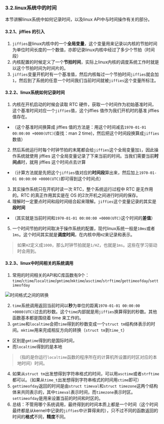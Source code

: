 ### 3.2.linux系统中的时间
本节讲解linux系统中如何记录时间，以及linux API中与时间操作有关的部分。

#### 3.2.1、jiffies 的引入
1. `jiffies`是linux内核中的一个**全局变量**，这个变量用来记录以内核的节拍时间为单位时间长度的一个数值，亦即记录linux内核中经过了多少个节拍（时间段）
2. 内核配置的时候定义了一个**节拍时间**，实际上linux内核的调度系统工作时就是以这个节拍时间为时间片的。
3. `jiffies`变量开机时有一个基准值，然后内核每过一个节拍时间`jiffies`就会加`1`，然后到了系统的任意一个时间我们当前时间就被`jiffies`这个变量所标注。

#### 3.2.2、linux系统如何记录时间
1. 内核在开机启动的时候会读取 RTC 硬件，获取一个时间作为初始基准时间，这个基准时间对应一个`jiffies`值，这个jiffies 值作为我们开机时的基准 jiffies 值存在。
- （这个基准时间换算成 jiffies 值的方法是：用这个时间减去`1970-01-01 00:00:00 +0000(UTC)`(查找：man 2 time)，然后把这个时间段换算成`jiffies`数值）

2. 然后系统运行时每个时钟节拍的末尾都会给`jiffies`这个全局变量加`1`，因此操作系统就使用 jiffies 这个全局变量记录了下来当前的时间。当我们需要当前**时间点**时，就用 jiffies 这个时间点去计算
- （计算方法就是先把这个`jiffies`值对应的**时间段**算出来，然后加上`1970-01-01 00:00:00 +0000(UTC)`即可得到这个时间点）

3. 其实操作系统只在开机时读一次 RTC，整个系统运行过程中 RTC 是无作用的。RTC 的真正作用其实是在 OS 的2次开机之间进行时间的保存。
4. 理解时一定要点时间和段时间结合起来理解。`jiffies`这个变量记录的其实是**段时间**
- （其实就是当前时间和`1970-01-01 00:00:00 +0000(UTC)`这个时间的**差值**）

5. 一个时间节拍的时间取决于操作系统的配置，现代linux系统一般是`10ms`或者`1ms`。这个时间其实就是**调度时间**，在内核中用`HZ`来记录和表示。
> 如果`HZ`定义成`1000`，那么时钟节拍就是`1/HZ`，也就是`1ms`。这些在学习驱动时会用到。

#### 3.2.3、linux中时间相关的系统调用
1. 常用的时间相关的API和C库函数有9个：`time`/`ctime`/`localtime`/`gmtime`/`mktime`/`asctime`/`strftime`/`gettimeofday`/`settimeofday`

![时间格式之间的转换](https://github.com/zfrime/blog/blob/master/linux_api/Image/time.png)

2. `time`系统调用返回当前时间以**秒**为单位的距离`1970-01-01 00:00:00 +0000(UTC)`过去的秒数。这个`time`内部就是用`jiffies`换算得到的秒数。其他函数基本都是围绕着 time 来工作的。
3. `gmtime`和`localtime`会把`time`得到的秒数变成一个`struct tm`结构体表示的时间。`mktime`用来完成相反方向的转换（`struct tm`到`time_t`）
- 区别是`gmtime`得到的是国际时间，
- 而`localtime`得到的是本地
> （指的是你运行`localtime`函数的程序所在的计算机所设置的时区对应的本地时间）时间。

4. 如果从`struct tm`出发想得到字符串格式的时间，可以用`asctime`或者`strftime`都可以。（如果从`time_t`出发想得到字符串格式的时间用`ctime`即可）
5. `gettimeofday`返回的时间是由`struct timeval`和`struct timezone`这两个结构体来共同表示的，其中`timeval`表示时间，而`timezone`表示时区。`settimeofday`是用来设置当前的时间和时区的。
6. 总结：不管用哪个系统调用，最终得到的时间本质上都是一个时间（这个时间最终都是从kernel中记录的`jiffies`中计算得来的），只不过不同的函数返回的时间的**格式**不同，**精度**不同。
